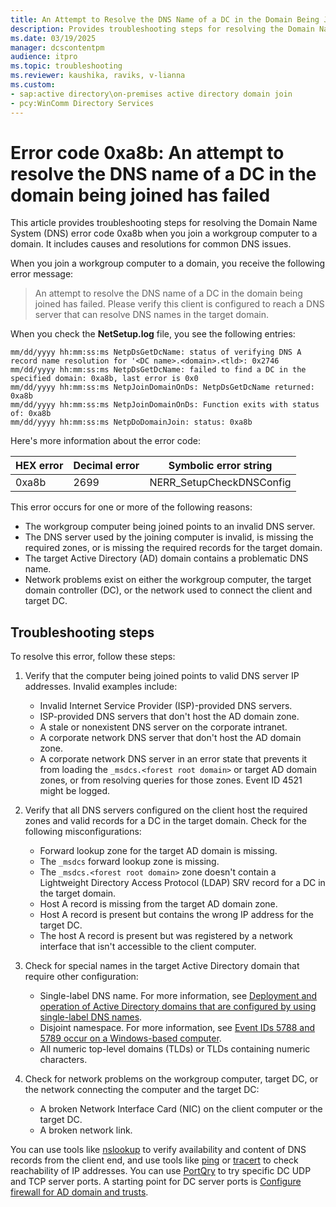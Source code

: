 ```yaml
---
title: An Attempt to Resolve the DNS Name of a DC in the Domain Being Joined Has Failed
description: Provides troubleshooting steps for resolving the Domain Name System (DNS) error code 0xa8b when you join a workgroup computer to a domain.
ms.date: 03/19/2025
manager: dcscontentpm
audience: itpro
ms.topic: troubleshooting
ms.reviewer: kaushika, raviks, v-lianna
ms.custom:
- sap:active directory\on-premises active directory domain join
- pcy:WinComm Directory Services
---
```

# Error code 0xa8b: An attempt to resolve the DNS name of a DC in the domain being joined has failed

This article provides troubleshooting steps for resolving the Domain Name System (DNS) error code 0xa8b when you join a workgroup computer to a domain. It includes causes and resolutions for common DNS issues.

When you join a workgroup computer to a domain, you receive the following error message:

> An attempt to resolve the DNS name of a DC in the domain being joined has failed. Please verify this client is configured to reach a DNS server that can resolve DNS names in the target domain.

When you check the **NetSetup.log** file, you see the following entries:

```output
mm/dd/yyyy hh:mm:ss:ms NetpDsGetDcName: status of verifying DNS A record name resolution for '<DC name>.<domain>.<tld>: 0x2746
mm/dd/yyyy hh:mm:ss:ms NetpDsGetDcName: failed to find a DC in the specified domain: 0xa8b, last error is 0x0
mm/dd/yyyy hh:mm:ss:ms NetpJoinDomainOnDs: NetpDsGetDcName returned: 0xa8b
mm/dd/yyyy hh:mm:ss:ms NetpJoinDomainOnDs: Function exits with status of: 0xa8b
mm/dd/yyyy hh:mm:ss:ms NetpDoDomainJoin: status: 0xa8b
```

Here's more information about the error code:

|HEX error  |Decimal error  |Symbolic error string  |
|---------|---------|---------|
|0xa8b     |2699         |NERR_SetupCheckDNSConfig         |

This error occurs for one or more of the following reasons:

- The workgroup computer being joined points to an invalid DNS server.
- The DNS server used by the joining computer is invalid, is missing the required zones, or is missing the required records for the target domain.
- The target Active Directory (AD) domain contains a problematic DNS name.
- Network problems exist on either the workgroup computer, the target domain controller (DC), or the network used to connect the client and target DC.

## Troubleshooting steps

To resolve this error, follow these steps:

1. Verify that the computer being joined points to valid DNS server IP addresses. Invalid examples include:

    - Invalid Internet Service Provider (ISP)-provided DNS servers.
    - ISP-provided DNS servers that don't host the AD domain zone.
    - A stale or nonexistent DNS server on the corporate intranet.
    - A corporate network DNS server that don't host the AD domain zone.
    - A corporate network DNS server in an error state that prevents it from loading the `_msdcs.<forest root domain>` or target AD domain zones, or from resolving queries for those zones. Event ID 4521 might be logged.

2. Verify that all DNS servers configured on the client host the required zones and valid records for a DC in the target domain. Check for the following misconfigurations:

    - Forward lookup zone for the target AD domain is missing.
    - The `_msdcs` forward lookup zone is missing.
    - The `_msdcs.<forest root domain>` zone doesn't contain a Lightweight Directory Access Protocol (LDAP) SRV record for a DC in the target domain.
    - Host A record is missing from the target AD domain zone.
    - Host A record is present but contains the wrong IP address for the target DC.
    - The host A record is present but was registered by a network interface that isn't accessible to the client computer.

3. Check for special names in the target Active Directory domain that require other configuration:

    - Single-label DNS name. For more information, see [Deployment and operation of Active Directory domains that are configured by using single-label DNS names](deployment-operation-ad-domains.md#how-to-enable-windows-based-clients-to-do-queries-and-dynamic-updates-with-single-label-dns-zones).
    - Disjoint namespace. For more information, see [Event IDs 5788 and 5789 occur on a Windows-based computer](event-ids-5788-5789.md).
    - All numeric top-level domains (TLDs) or TLDs containing numeric characters.

4. Check for network problems on the workgroup computer, target DC, or the network connecting the computer and the target DC:

    - A broken Network Interface Card (NIC)  on the client computer or the target DC.
    - A broken network link.

You can use tools like [nslookup](/windows-server/administration/windows-commands/nslookup) to verify availability and content of DNS records from the client end, and use tools like [ping](/windows-server/administration/windows-commands/ping) or [tracert](/windows-server/administration/windows-commands/tracert) to check reachability of IP addresses. You can use [PortQry](../networking/portqry-command-line-port-scanner-v2.md) to try specific DC UDP and TCP server ports. A starting point for DC server ports is [Configure firewall for AD domain and trusts](config-firewall-for-ad-domains-and-trusts.md).